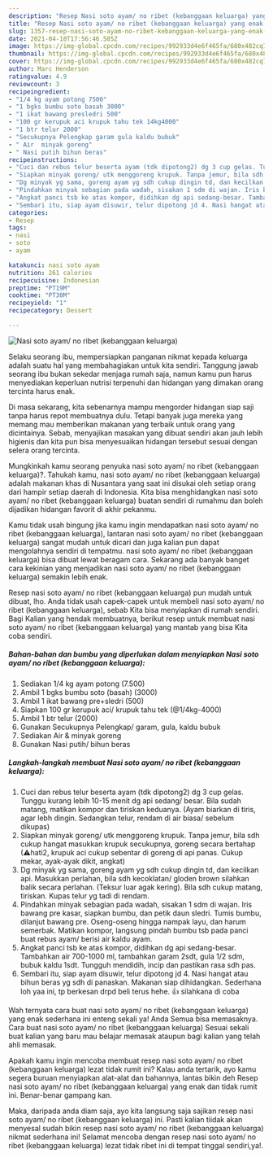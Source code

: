 ```yaml
---
description: "Resep Nasi soto ayam/ no ribet (kebanggaan keluarga) yang enak dan Mudah Dibuat"
title: "Resep Nasi soto ayam/ no ribet (kebanggaan keluarga) yang enak dan Mudah Dibuat"
slug: 1357-resep-nasi-soto-ayam-no-ribet-kebanggaan-keluarga-yang-enak-dan-mudah-dibuat
date: 2021-04-18T17:56:46.585Z
image: https://img-global.cpcdn.com/recipes/992933d4e6f465fa/680x482cq70/nasi-soto-ayam-no-ribet-kebanggaan-keluarga-foto-resep-utama.jpg
thumbnail: https://img-global.cpcdn.com/recipes/992933d4e6f465fa/680x482cq70/nasi-soto-ayam-no-ribet-kebanggaan-keluarga-foto-resep-utama.jpg
cover: https://img-global.cpcdn.com/recipes/992933d4e6f465fa/680x482cq70/nasi-soto-ayam-no-ribet-kebanggaan-keluarga-foto-resep-utama.jpg
author: Marc Henderson
ratingvalue: 4.9
reviewcount: 3
recipeingredient:
- "1/4 kg ayam potong 7500"
- "1 bgks bumbu soto basah 3000"
- "1 ikat bawang presledri 500"
- "100 gr kerupuk aci krupuk tahu tek 14kg4000"
- "1 btr telur 2000"
- "Secukupnya Pelengkap garam gula kaldu bubuk"
- " Air  minyak goreng"
- " Nasi putih bihun beras"
recipeinstructions:
- "Cuci dan rebus telur beserta ayam (tdk dipotong2) dg 3 cup gelas. Tunggu kurang lebih 10-15 menit dg api sedang/ besar. Bila sudah matang, matikan kompor dan tiriskan keduanya. (Ayam biarkan di tiris, agar lebh dingin. Sedangkan telur, rendam di air biasa/ sebelum dikupas)"
- "Siapkan minyak goreng/ utk menggoreng krupuk. Tanpa jemur, bila sdh cukup hangat masukkan krupuk secukupnya, goreng secara bertahap (⚠hati2, krupuk aci cukup sebentar di goreng di api panas. Cukup mekar, ayak-ayak dikit, angkat)"
- "Dg minyak yg sama, goreng ayam yg sdh cukup dingin td, dan kecilkan api. Masukkan perlahan, bila sdh kecoklatan/ gloden brown silahkan balik secara perlahan. (Teksur luar agak kering). Bila sdh cukup matang, tiriskan. Kupas telur yg tadi di rendam."
- "Pindahkan minyak sebagian pada wadah, sisakan 1 sdm di wajan. Iris bawang pre kasar, siapkan bumbu, dan petik daun sledri. Tumis bumbu, dilanjut bawang pre. Oseng-oseng hingga nampak layu, dan harum semerbak. Matikan kompor, langsung pindah bumbu tsb pada panci buat rebus ayam/ berisi air kaldu ayam."
- "Angkat panci tsb ke atas kompor, didihkan dg api sedang-besar. Tambahkan air 700-1000 ml, tambahkan garam 2sdt, gula 1/2 sdm, bubuk kaldu 1sdt. Tungguh mendidih, incip dan pastikan rasa sdh pas."
- "Sembari itu, siap ayam disuwir, telur dipotong jd 4. Nasi hangat atau bihun beras yg sdh di panaskan. Makanan siap dihidangkan. Sederhana loh yaa ini, tp berkesan drpd beli terus hehe. 👍 silahkana di coba"
categories:
- Resep
tags:
- nasi
- soto
- ayam

katakunci: nasi soto ayam 
nutrition: 261 calories
recipecuisine: Indonesian
preptime: "PT19M"
cooktime: "PT30M"
recipeyield: "1"
recipecategory: Dessert

---
```



![Nasi soto ayam/ no ribet (kebanggaan keluarga)](https://img-global.cpcdn.com/recipes/992933d4e6f465fa/680x482cq70/nasi-soto-ayam-no-ribet-kebanggaan-keluarga-foto-resep-utama.jpg)

Selaku seorang ibu, mempersiapkan panganan nikmat kepada keluarga adalah suatu hal yang membahagiakan untuk kita sendiri. Tanggung jawab seorang ibu bukan sekedar menjaga rumah saja, namun kamu pun harus menyediakan keperluan nutrisi terpenuhi dan hidangan yang dimakan orang tercinta harus enak.

Di masa  sekarang, kita sebenarnya mampu mengorder hidangan siap saji tanpa harus repot membuatnya dulu. Tetapi banyak juga mereka yang memang mau memberikan makanan yang terbaik untuk orang yang dicintainya. Sebab, menyajikan masakan yang dibuat sendiri akan jauh lebih higienis dan kita pun bisa menyesuaikan hidangan tersebut sesuai dengan selera orang tercinta. 



Mungkinkah kamu seorang penyuka nasi soto ayam/ no ribet (kebanggaan keluarga)?. Tahukah kamu, nasi soto ayam/ no ribet (kebanggaan keluarga) adalah makanan khas di Nusantara yang saat ini disukai oleh setiap orang dari hampir setiap daerah di Indonesia. Kita bisa menghidangkan nasi soto ayam/ no ribet (kebanggaan keluarga) buatan sendiri di rumahmu dan boleh dijadikan hidangan favorit di akhir pekanmu.

Kamu tidak usah bingung jika kamu ingin mendapatkan nasi soto ayam/ no ribet (kebanggaan keluarga), lantaran nasi soto ayam/ no ribet (kebanggaan keluarga) sangat mudah untuk dicari dan juga kalian pun dapat mengolahnya sendiri di tempatmu. nasi soto ayam/ no ribet (kebanggaan keluarga) bisa dibuat lewat beragam cara. Sekarang ada banyak banget cara kekinian yang menjadikan nasi soto ayam/ no ribet (kebanggaan keluarga) semakin lebih enak.

Resep nasi soto ayam/ no ribet (kebanggaan keluarga) pun mudah untuk dibuat, lho. Anda tidak usah capek-capek untuk membeli nasi soto ayam/ no ribet (kebanggaan keluarga), sebab Kita bisa menyiapkan di rumah sendiri. Bagi Kalian yang hendak membuatnya, berikut resep untuk membuat nasi soto ayam/ no ribet (kebanggaan keluarga) yang mantab yang bisa Kita coba sendiri.

<!--inarticleads1-->

##### Bahan-bahan dan bumbu yang diperlukan dalam menyiapkan Nasi soto ayam/ no ribet (kebanggaan keluarga):

1. Sediakan 1/4 kg ayam potong (7.500)
1. Ambil 1 bgks bumbu soto (basah) (3000)
1. Ambil 1 ikat bawang pre+sledri (500)
1. Siapkan 100 gr kerupuk aci/ krupuk tahu tek (@1/4kg-4000)
1. Ambil 1 btr telur (2000)
1. Gunakan Secukupnya Pelengkap/ garam, gula, kaldu bubuk
1. Sediakan  Air &amp; minyak goreng
1. Gunakan  Nasi putih/ bihun beras




<!--inarticleads2-->

##### Langkah-langkah membuat Nasi soto ayam/ no ribet (kebanggaan keluarga):

1. Cuci dan rebus telur beserta ayam (tdk dipotong2) dg 3 cup gelas. Tunggu kurang lebih 10-15 menit dg api sedang/ besar. Bila sudah matang, matikan kompor dan tiriskan keduanya. (Ayam biarkan di tiris, agar lebh dingin. Sedangkan telur, rendam di air biasa/ sebelum dikupas)
1. Siapkan minyak goreng/ utk menggoreng krupuk. Tanpa jemur, bila sdh cukup hangat masukkan krupuk secukupnya, goreng secara bertahap (⚠hati2, krupuk aci cukup sebentar di goreng di api panas. Cukup mekar, ayak-ayak dikit, angkat)
1. Dg minyak yg sama, goreng ayam yg sdh cukup dingin td, dan kecilkan api. Masukkan perlahan, bila sdh kecoklatan/ gloden brown silahkan balik secara perlahan. (Teksur luar agak kering). Bila sdh cukup matang, tiriskan. Kupas telur yg tadi di rendam.
1. Pindahkan minyak sebagian pada wadah, sisakan 1 sdm di wajan. Iris bawang pre kasar, siapkan bumbu, dan petik daun sledri. Tumis bumbu, dilanjut bawang pre. Oseng-oseng hingga nampak layu, dan harum semerbak. Matikan kompor, langsung pindah bumbu tsb pada panci buat rebus ayam/ berisi air kaldu ayam.
1. Angkat panci tsb ke atas kompor, didihkan dg api sedang-besar. Tambahkan air 700-1000 ml, tambahkan garam 2sdt, gula 1/2 sdm, bubuk kaldu 1sdt. Tungguh mendidih, incip dan pastikan rasa sdh pas.
1. Sembari itu, siap ayam disuwir, telur dipotong jd 4. Nasi hangat atau bihun beras yg sdh di panaskan. Makanan siap dihidangkan. Sederhana loh yaa ini, tp berkesan drpd beli terus hehe. 👍 silahkana di coba




Wah ternyata cara buat nasi soto ayam/ no ribet (kebanggaan keluarga) yang enak sederhana ini enteng sekali ya! Anda Semua bisa memasaknya. Cara buat nasi soto ayam/ no ribet (kebanggaan keluarga) Sesuai sekali buat kalian yang baru mau belajar memasak ataupun bagi kalian yang telah ahli memasak.

Apakah kamu ingin mencoba membuat resep nasi soto ayam/ no ribet (kebanggaan keluarga) lezat tidak rumit ini? Kalau anda tertarik, ayo kamu segera buruan menyiapkan alat-alat dan bahannya, lantas bikin deh Resep nasi soto ayam/ no ribet (kebanggaan keluarga) yang enak dan tidak rumit ini. Benar-benar gampang kan. 

Maka, daripada anda diam saja, ayo kita langsung saja sajikan resep nasi soto ayam/ no ribet (kebanggaan keluarga) ini. Pasti kalian tiidak akan menyesal sudah bikin resep nasi soto ayam/ no ribet (kebanggaan keluarga) nikmat sederhana ini! Selamat mencoba dengan resep nasi soto ayam/ no ribet (kebanggaan keluarga) lezat tidak ribet ini di tempat tinggal sendiri,ya!.

